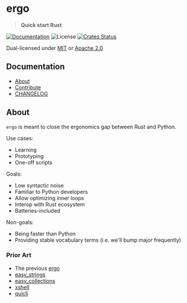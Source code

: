 # ergo

> **Quick start Rust**

[![Documentation](https://img.shields.io/badge/docs-master-blue.svg)][Documentation]
![License](https://img.shields.io/crates/l/ergo.svg)
[![Crates Status](https://img.shields.io/crates/v/ergo.svg)](https://crates.io/crates/ergo)

Dual-licensed under [MIT](LICENSE-MIT) or [Apache 2.0](LICENSE-APACHE)

## Documentation

- [About](#about)
- [Contribute](CONTRIBUTING.md)
- [CHANGELOG](CHANGELOG.md)

## About

`ergo` is meant to close the ergonomics gap between Rust and Python.

Use cases:
- Learning
- Prototyping
- One-off scripts

Goals:
- Low syntactic noise
- Familiar to Python developers
- Allow optimizing inner loops
- Interop with Rust ecosystem
- Batteries-included

Non-goals:
- Being faster than Python
- Providing stable vocabulary terms (i.e. we'll bump major frequently)

### Prior Art

- The previous [ergo](https://github.com/rust-crates/ergo)
- [easy_strings](https://crates.io/crates/easy_strings)
- [easy_collections](https://crates.io/crates/easy_collections)
- [xshell](https://crates.io/crates/xshell)
- [quicli](https://crates.io/crates/quicli)

[Documentation]: https://docs.rs/ergo
